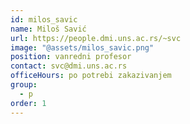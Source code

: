 ```yaml
---
id: milos_savic
name: Miloš Savić
url: https://people.dmi.uns.ac.rs/~svc
image: "@assets/milos_savic.png"
position: vanredni profesor
contact: svc@dmi.uns.ac.rs
officeHours: po potrebi zakazivanjem
group:
  - p
order: 1
---
```


